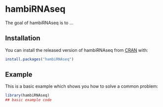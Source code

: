 
# hambiRNAseq

<!-- badges: start -->
<!-- badges: end -->

The goal of hambiRNAseq is to ...

## Installation

You can install the released version of hambiRNAseq from [CRAN](https://CRAN.R-project.org) with:

``` r
install.packages("hambiRNAseq")
```

## Example

This is a basic example which shows you how to solve a common problem:

``` r
library(hambiRNAseq)
## basic example code
```

